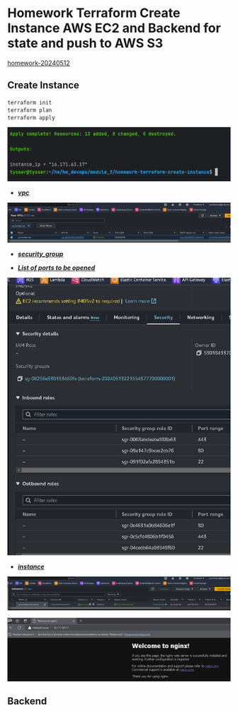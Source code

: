 # Homework Terraform Create Instance AWS EC2 and Backend for state and push to AWS S3 
[homework-20240512](https://gitlab.com/dan-it/groups/devops2/homework/-/blob/main/homework-20240512.md?ref_type=heads)

## Create Instance

```bash
terraform init
terraform plan
terraform apply
```

![tr (1).jpg](screenshots%2Ftr%20%281%29.jpg)

- [***vpc***](https://github.com/yourhostel/hw_devops/tree/main/module_3/homework-terraform-create-instance/modules/vpc)

![tr (2).jpg](screenshots%2Ftr%20%282%29.jpg)

- [***security_group***](module_3/homework-terraform-create-instance/modules/security_group/main.tf)

-  [***List of ports to be opened***](module_3/homework-terraform-create-instance/variables.tf)

![tr (3).jpg](screenshots%2Ftr%20%283%29.jpg)

- [***instance***](https://github.com/yourhostel/hw_devops/blob/main/module_3/homework-terraform-create-instance/modules/ec2/main.tf)

![tr (4).jpg](screenshots%2Ftr%20%284%29.jpg)

![tr (5).jpg](screenshots%2Ftr%20%285%29.jpg)

## Backend